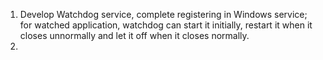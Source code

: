 1. Develop Watchdog service, complete registering in Windows service; for watched application, watchdog can start it initially, restart it when it closes unnormally and let it off when it closes normally.
2. 
